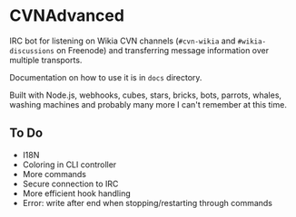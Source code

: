 # CVNAdvanced

IRC bot for listening on Wikia CVN channels (`#cvn-wikia` and
`#wikia-discussions` on Freenode) and transferring message
information over multiple transports.

Documentation on how to use it is in `docs` directory.

Built with Node.js, webhooks, cubes, stars, bricks, bots, parrots, whales,
washing machines and probably many more I can't remember at this time.

## To Do
- I18N
- Coloring in CLI controller
- More commands
- Secure connection to IRC
- More efficient hook handling
- Error: write after end when stopping/restarting through commands